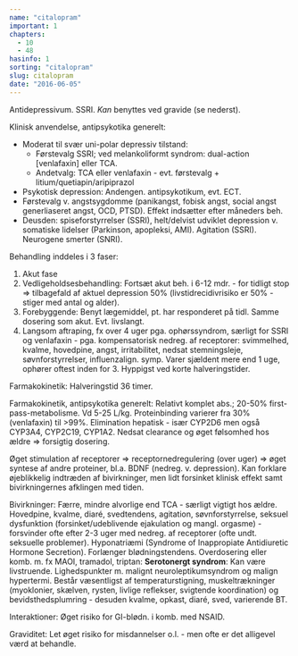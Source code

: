 ```yaml
---
name: "citalopram"
important: 1
chapters:  
  - 10 
  - 48
hasinfo: 1
sorting: "citalopram"
slug: citalopram
date: "2016-06-05"
---
```


Antidepressivum. SSRI. <em>Kan</em> benyttes ved gravide (se nederst).

Klinisk anvendelse, antipsykotika generelt: <ul><li>Moderat til svær uni-polar depressiv tilstand: <ul><li>Førstevalg SSRI; ved melankoliformt syndrom: dual-action [venlafaxin] eller TCA.</li><li>Andetvalg: TCA eller venlafaxin - evt. førstevalg + litium/quetiapin/aripiprazol</li></ul></li><li>Psykotisk depression: Andengen. antipsykotikum, evt. ECT.</li><li>Førstevalg v. angstsygdomme (panikangst, fobisk angst, social angst generliaseret angst, OCD, PTSD). Effekt indsætter efter måneders beh.</li><li>Deusden: spiseforstyrrelser (SSRI), helt/delvist udviklet depression v. somatiske lidelser (Parkinson, apopleksi, AMI). Agitation (SSRI). Neurogene smerter (SNRI).</li></ul>

Behandling inddeles i 3 faser:<ol><li>Akut fase</li><li>Vedligeholdsesbehandling: Fortsæt akut beh. i 6-12 mdr. - for tidligt stop => tilbagefald af aktuel depression 50% (livstidrecidivrisiko er 50% - stiger med antal og alder).</li><li>Forebyggende: Benyt lægemiddel, pt. har responderet på tidl. Samme dosering som akut. Evt. livslangt.</li><li style=\list-style-type:disc\>Langsom aftraping, fx over 4 uger pga. ophørssyndrom, særligt for SSRI og venlafaxin - pga. kompensatorisk nedreg. af receptorer: svimmelhed, kvalme, hovedpine, angst, irritabilitet, nedsat stemningsleje, søvnforstyrrelser, influenzalign. symp. Varer sjældent mere end 1 uge, ophører oftest inden for 3. Hyppigst ved korte halveringstider.</li></ol>

Farmakokinetik: Halveringstid 36 timer.

Farmakokinetik, antipsykotika generelt: Relativt komplet abs.; 20-50% first-pass-metabolisme. Vd 5-25 L/kg. Proteinbinding varierer fra 30% (venlafaxin) til >99%. Elimination hepatisk - især CYP2D6 men også CYP3A4, CYP2C19, CYP1A2. Nedsat clearance og øget følsomhed hos ældre => forsigtig dosering.

Øget stimulation af receptorer => receptornedregulering (over uger) => øget syntese af andre proteiner, bl.a. BDNF (nedreg. v. depression). Kan forklare øjeblikkelig indtræden af bivirkninger, men lidt forsinket klinisk effekt samt bivirkningernes afklingen med tiden.



Bivirkninger: Færre, mindre alvorlige end TCA - særligt vigtigt hos ældre. Hovedpine, kvalme, diaré, svedtendens, agitation, søvnforstyrrelse, seksuel dysfunktion (forsinket/udeblivende ejakulation og mangl. orgasme) - forsvinder ofte efter 2-3 uger med nedreg. af receptorer (ofte undt. seksuelle problemer). Hyponatriæmi (Syndrome of Inappropiate Antidiuretic Hormone Secretion). Forlænger blødningstendens. Overdosering eller komb. m. fx MAOI, tramadol, triptan: <b>Serotonergt syndrom</b>: Kan være livstruende. Lighedspunkter m. malignt neuroleptikumsyndrom og malign hypertermi. Består væsentligst af temperaturstigning, muskeltrækninger (myoklonier, skælven, rysten, livlige reflekser, svigtende koordination) og bevidsthedsplumring - desuden kvalme, opkast, diaré, sved, varierende BT.

Interaktioner: Øget risiko for GI-blødn. i komb. med NSAID.

Graviditet: Let øget risiko for misdannelser o.l. - men ofte er det alligevel værd at behandle.
